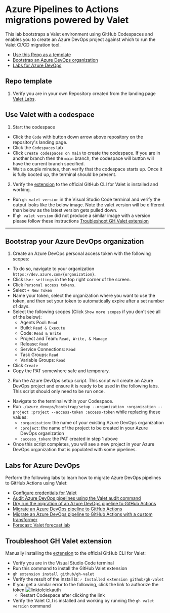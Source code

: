 # Azure Pipelines to Actions migrations powered by Valet

This lab bootstraps a Valet environment using GitHub Codespaces and enables you to create an Azure DevOps project against which to run the Valet CI/CD migration tool.

- [Use this Repo as a template](#repo-template)
- [Bootstrap an Azure DevOps organization](#bootstrap-your-azure-devops-organization)
- [Labs for Azure DevOps](#labs-for-azure-devops)

## Repo template

1. Verify you are in your own Repository created from the landing page [Valet Labs](https://github.com/valet-customers/labs).

## Use Valet with a codespace

1. Start the codespace

- Click the `Code` with button down arrow above repository on the repository's landing page.
- Click the `Codespaces` tab
- Click `Create codespaces on main` to create the codespace. If you are in another branch then the `main` branch, the codespace will button will have the current branch specified.
- Wait a couple minutes, then verify that the codespace starts up. Once it is fully booted up, the terminal should be present.

2. Verify the [extension](https://github.com/github/gh-valet) to the official GitHub CLI for Valet is installed and working.

- Run `gh valet version` in the Visual Studio Code terminal and verify the output looks like the below image. Note the valet version will be different than below as the latest version gets pulled down.
- If `gh valet version` did not produce a similar image with a version please follow these instructions [Troubleshoot GH Valet extension](#troubleshoot-gh-valet-extension)

-----

## Bootstrap your Azure DevOps organization

1. Create an Azure DevOps personal access token with the following scopes:

- To do so, navigate to your organization `https://dev.azure.com/{organization}`.
- Click `User settings` in the top right corner of the screen.
- Click `Personal access tokens`.
- Select `+ New Token`
- Name your token, select the organization where you want to use the token, and then set your token to automatically expire after a set number of days.
- Select the following scopes (Click `Show more scopes` if you don't see all of the below):
  - Agents Pool: `Read`
  - Build: `Read & Execute`
  - Code: `Read & Write`
  - Project and Team: `Read, Write, & Manage`
  - Release: `Read`
  - Service Connections: `Read`
  - Task Groups: `Read`
  - Variable Groups: `Read`
- Click `Create`
- Copy the PAT somewhere safe and temporary.

2. Run the Azure DevOps setup script. This script will create an Azure DevOps project and ensure it is ready to be used in the following labs. This script should only need to be run once.

- Navigate to the terminal within your Codespace.
- Run `./azure_devops/bootstrap/setup --organization :organization --project :project --access-token :access-token` while replacing these values:
  - `:organization`: the name of your existing Azure DevOps organization
  - `:project`: the name of the project to be created in your Azure DevOps organization
  - `:access_token`: the PAT created in step 1 above
- Once this script completes, you will see a new project in your Azure DevOps organization that is populated with some pipelines.

## Labs for Azure DevOps

Perform the following labs to learn how to migrate Azure DevOps pipelines to GitHub Actions using Valet:

- [Configure credentials for Valet](valet-configure-lab.md)
- [Audit Azure DevOps pipelines using the Valet audit command](valet-audit-lab.md)
- [Dry run the migration of an Azure DevOps pipeline to GitHub Actions](valet-dry-run-lab.md)
- [Migrate an Azure DevOps pipeline to GitHub Actions](valet-migrate-lab.md)
- [Migrate an Azure DevOps pipeline to GitHub Actions with a custom transformer](valet-migrate-custom-lab.md)
- [Forecast: Valet forecast lab](valet-forecast-lab.md)

## Troubleshoot GH Valet extension

Manually installing the [extension](https://github.com/github/gh-valet) to the official GitHub CLI for Valet:

- Verify you are in the Visual Studio Code terminal
- Run this command to install the GitHub Valet extension
- `gh extension install github/gh-valet`
- Verify the result of the install is: `✓ Installed extension github/gh-valet`
- If you get a similar error to the following, click the link to authorize the token
      ![linktolcickauth](https://user-images.githubusercontent.com/26442605/169588015-9414404f-82b6-4d0f-89d4-5f0e6941b029.png)
  - Restart Codespace after clicking the link
- Verify the Valet CLI is installed and working by running the `gh valet version` command